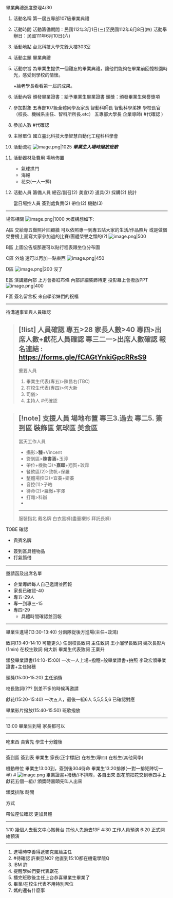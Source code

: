 畢業典禮進度整理4/30


1. 活動名稱 
	第一屆五專部107級畢業典禮
1. 活動時間
	活動籌備期間：民國112年3月1日(三)至民國112年6月8日(四)
	活動舉辦日：民國111年6月10日(六)
1. 活動地點
	台北科技大學先鋒大樓303室
2. 活動主題
	畢業典禮
1. 活動宗旨
	為畢業生提供一個難忘的畢業典禮，讓他們能夠在畢業前回憶校園時光，感受到學校的情懷。
	
	+給老學長看看第一屆的成果。
1. 活動內容
	頒發畢業證書：給予畢業生畢業證書
	頒獎：頒發畢業生榮譽獎項
1. 參加對象
	五專部107級全體同學及家長
	智動科師長
	智動科學弟妹
	學校長官（校長、機械系主任、智科所所長.etc）
	五專部大學長
	企業導師( #代確認 )
1. 參加人數
	#代確認
1. 主辦單位
	國立臺北科技大學智慧自動化工程科科學會
1. 活動流程
	![image.png|1025](https://raw.githubusercontent.com/laudantstolam/imagesource/main/202304301031947.png)
	***畢業生入場時撥放班歌***
	
1. 活動器材及費用
	場地佈置
	- 氣球拱門
	- 海報
	- 花束(一人一捧)
1. 活動人員
	籌備人員
		總召/副召(2)
		美宣(2)
		道具(2)
		採購(2)
		統計
		
	當日場控人員
		簽到處負責(2)
		帶位(2)
		機動(3)

----
場佈相關
![image.png|1000](https://raw.githubusercontent.com/laudantstolam/imagesource/main/202304301015509.png)
大概構想如下:

A區
	交給專五做照片回顧牆
	可以依照專一到專五貼大家的生活/作品照片
	或是做個榮譽榜上面寫大家參加過的比賽/團體榮譽之類的(?)
	![image.png|500](https://raw.githubusercontent.com/laudantstolam/imagesource/main/202304301022648.png)

B區
	上圖公告版那邊可以貼行程表跟坐位分布圖

C區
	外燴
	還可以再加一點東西
	![image.png|450](https://raw.githubusercontent.com/laudantstolam/imagesource/main/202304301027427.png)


D區
	![image.png|200](https://raw.githubusercontent.com/laudantstolam/imagesource/main/202304301026638.png)
	沒了

E區
	演講廳內部
	上方會掛紅布條
	內部詳細裝飾待定
	投影幕上會撥放PPT
	![image.png|400](https://raw.githubusercontent.com/laudantstolam/imagesource/main/202304301028193.png)

F區
	簽名留言板
	來自學弟妹們的祝福

---
待溝通事宜與人員確認

>[!list] 人員確認
>專五>28
>家長人數>40
>專四>出席人數+獻花人員確認
>專三二一>出席人數確認
>報名連結 :　https://forms.gle/fCAGtYnkiGpcRRsS9
>---
>重要人員
>1. 畢業生代表(專五)>陳昌右(TBC)
>2. 在校生代表(專四)>何大新
>3. 司儀>
>4. 主持人 #代確認 

>[!note] 支援人員
>場地布置
>專三3.過去 專二5.
>簽到區
>裝飾區
>氣球區
>美食區
>---
>當天工作人員
>- 攝影>**糠**+Vincent
>- 簽到區>**陳書涵**+玉渟
>- 帶位+機動(3)>**嘉頤**+翔賀+玟霖
>- 餐飲區(2)>致帆+保羅
>- 整體場控(2)>宜蓁+妍蓁
>- 音控(1)>子皓
>- 待命(2)>羅徹+宇澤
>- 打雜>科辦
>- 
>---
>服裝指北
>戴名牌
>白衣黑褲(盡量襯衫 拜託長褲)

TOBE 確認
* 貴賓名牌
- 簽到區具體物品
- 打氣筒借

---
邀請函及出席名單
- 企業導師每人自己邀請並回報
- 家長已確認-40
- 專五-29人
- 專一到專三-15
- 專四-29
	- 具體時間確認並回報

---
畢業生進場(13:30-13:40)
	分兩隊從後方進場(主任+政鴻)

致詞(13:40-14:10 可能更久)
	任副校長致詞
	主任致詞
	王小瀋學長致詞
	姚次長影片 (1min)
	在校生致詞 何大新
	畢業生代表致詞 王稟升

頒發畢業證書(14:10-15:00)
	一次一人上場+撥穗+般畢業證書+拍照
	李政宏頒畢業證書+主任撥穗

頒獎(15:00-15:20)
	主任頒獎

校長致詞(???
	到差不多的時候再邀請

獻花(15:20-15:40)
	一次五人，最後一組6人 5,5,5,5,6
	已確認對應

畢業影片撥放(15:40-15:50)
	班歌撥放

---

13:00 畢業生到場
家長都可以

---

吃東西
	貴賓先
	學生十分鐘後

---

簽到區
	簽到表
		畢業生
		家長(正字標記)
		在校生(專四)
		在校生(其他同學)

機動帶位
	畢業生13:00到，簽到後304待命
	畢業生13:20排隊(一對一排矩陣切一半) #
	![image.png](https://raw.githubusercontent.com/Ash0645/image_remote/main/202306081317556.png)
	畢業證書+撥穗//不排隊，各自出來
	獻花前把花交到專四手上
	獻花五個一組//
	頒獎時嘉頤先叫人出來

頒獎排隊
	時間
	
方式

帶位座位確認
	更加具體
	


---
1:10 幾個人去藝文中心搬舞台 其他人先過去13F
4:30 工作人員預演
6:20 正式開始預演

---

1. 進場時李善得遞麥克風給主任
2. #待確認  許東亞NO? 他直到15:10都在機電學院Q
3. IBM 許
4. 提醒學姊們要代表獻花
5. 播完班歌後主任上台恭喜畢業生畢業了
6. 畢業/在校生代表不用特別席位
7. 媽的還有什麼事
